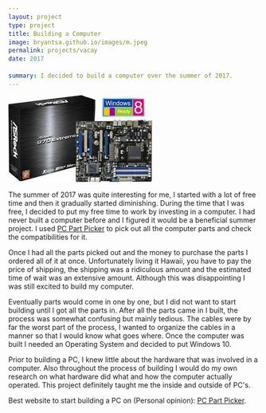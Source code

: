 ```yaml
---
layout: project
type: project
title: Building a Computer
image: bryantsa.github.io/images/m.jpeg
permalink: projects/vacay
date: 2017

summary: I decided to build a computer over the summer of 2017.
---
```

<div class="ui small rounded images">
  <img class="ui image" src="../images/m.jpeg">
</div>


The summer of 2017 was quite interesting for me, I started with a lot of free time and then it gradually started diminishing. During the time that I was free, I decided to put my free time to work by investing in a computer. I had never built a computer before and I figured it would be a beneficial summer project. I used <a href = "https://www.PCPartPicker.com"> PC Part Picker</a> to pick out all the computer parts and check the compatibilities for it.

Once I had all the parts picked out and the money to purchase the parts I ordered all of it at once. Unfortunately living it Hawaii, you have to pay the price of shipping, the shipping was a ridiculous amount and the estimated time of wait was an extensive amount. Although this was disappointing I was still excited to build my computer.

Eventually parts would come in one by one, but I did not want to start building until I got all the parts in. After all the parts came in I built, the process was somewhat confusing but mainly tedious. The cables were by far the worst part of the process, I wanted to organize the cables in a manner so that I would know what goes where. Once the computer was built I needed an Operating System and decided to put Windows 10. 

Prior to building a PC, I knew little about the hardware that was involved in a computer. Also throughout the process of building I would do my own research on what hardware did what and how the computer actually operated. This project definitely taught me the inside and outside of PC's.


Best website to start building a PC on (Personal opinion): <a href = "https://www.PCPartPicker.com">PC Part Picker</a>.

